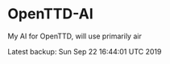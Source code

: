 # OpenTTD-AI
My AI for OpenTTD, will use primarily air

Latest backup: Sun Sep 22 16:44:01 UTC 2019

